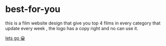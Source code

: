 # best-for-you
this is a film website design that give you top 4 films in every category that update every week , the logo has a copy right and no can use it.

<a href="home.html" > lets go 😀 </a>
